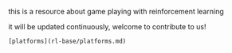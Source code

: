 this is a resource about game playing with reinforcement learning

it will be updated continuously, welcome to contribute to us!


`[platforms](rl-base/platforms.md)`
